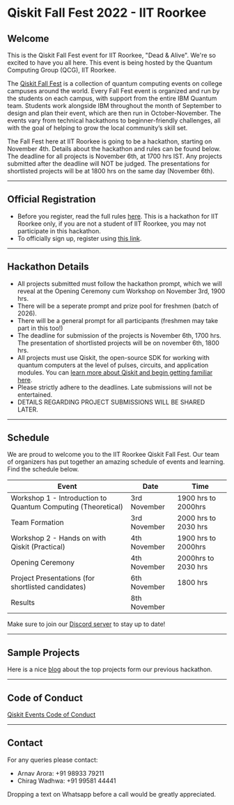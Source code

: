 # Qiskit Fall Fest 2022 - IIT Roorkee

## Welcome
This is the Qiskit Fall Fest event for IIT Roorkee, "Dead & Alive". We're so excited to have you all here. This event is being hosted by the Quantum Computing Group (QCG), IIT Roorkee.

The [Qiskit Fall Fest](https://medium.com/qiskit/introducing-the-qiskit-fall-fest-feb8456b557) is a collection of quantum computing events on college campuses around the world. Every Fall Fest event is organized and run by the students on each campus, with support from the entire IBM Quantum team. Students work alongside IBM throughout the month of September to design and plan their event, which are then run in October-November. The events vary from technical hackathons to beginner-friendly challenges, all with the goal of helping to grow the local community’s skill set.

The Fall Fest here at IIT Roorkee is going to be a hackathon, starting on November 4th. Details about the hackathon and rules can be found below. The deadline for all projects is November 6th, at 1700 hrs IST. Any projects submitted after the deadline will NOT be judged. The presentations for shortlisted projects will be at 1800 hrs on the same day (November 6th).

--------------------------------
## Official Registration
- Before you register, read the full rules [here](https://github.com/qiskit-community/fall-fest-22/blob/main/Qiskit%20Fall%20Fest%20Official%20Rules%20Template.docx). This is a hackathon for IIT Roorkee only, if you are not a student of IIT Roorkee, you may not participate in this hackathon.
- To officially sign up, register using [this link](https://forms.gle/Xf8qwZNfL4dxjwWu6).

--------------------------------
## Hackathon Details
- All projects submitted must follow the hackathon prompt, which we will reveal at the Opening Ceremony cum Workshop on November 3rd, 1900 hrs.
- There will be a seperate prompt and prize pool for freshmen (batch of 2026). 
- There will be a general prompt for all participants (freshmen may take part in this too!)
- The deadline for submission of the projects is November 6th, 1700 hrs. The presentation of shortlisted projects will be on november 6th, 1800 hrs. 
- All projects must use Qiskit, the open-source SDK for working with quantum computers at the level of pulses, circuits, and application modules. You can [learn more about Qiskit and begin getting familiar here](https://qiskit.org/learn/).
- Please strictly adhere to the deadlines. Late submissions will not be entertained. 
- DETAILS REGARDING PROJECT SUBMISSIONS WILL BE SHARED LATER. 

--------------------------------
## Schedule

We are proud to welcome you to the IIT Roorkee Qiskit Fall Fest. Our team of organizers has put together an amazing schedule of events and learning. Find the schedule below. 

| Event                                                            | Date          | Time                 |
| ---------------------------------------------------------------- | ------------  | -------------------- |
| Workshop 1 - Introduction to Quantum Computing (Theoretical)     | 3rd November  | 1900 hrs to 2000hrs  |
| Team Formation                                                   | 3rd November  | 2000 hrs to 2030 hrs |
| Workshop 2 - Hands on with Qiskit (Practical)                    | 4th November  | 1900 hrs to 2000hrs  |
| Opening Ceremony                                                 | 4th November  | 2000hrs to 2030 hrs  |
| Project Presentations (for shortlisted candidates)               | 6th November  | 1800 hrs             |
| Results                                                          | 8th November  |                      |

Make sure to join our [Discord server](https://discord.gg/tu6hAYwP7s) to stay up to date!

--------------------------------
## Sample Projects 

Here is a nice [blog](https://medium.com/@qcgiitr/iitr-quantum-hackathon-2021-9fedb6ae865d) about the top projects form our previous hackathon.

--------------------------------
## Code of Conduct

[Qiskit Events Code of Conduct](https://github.com/Qiskit/qiskit/blob/master/CODE_OF_CONDUCT.md)

--------------------------------
## Contact

For any queries please contact: 
- Arnav Arora: +91 98933 79211 
- Chirag Wadhwa: +91 99581 44441

Dropping a text on Whatsapp before a call would be greatly appreciated. 
